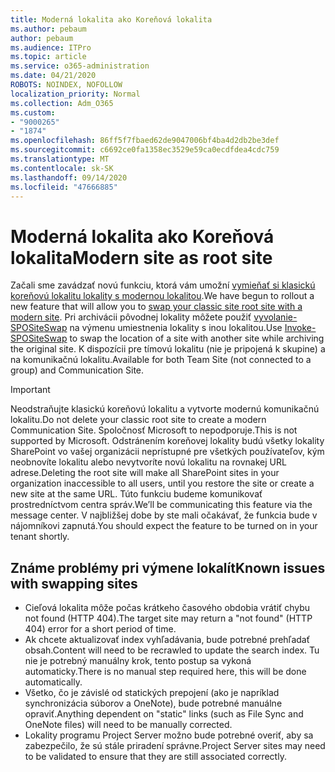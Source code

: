 ```yaml
---
title: Moderná lokalita ako Koreňová lokalita
ms.author: pebaum
author: pebaum
ms.audience: ITPro
ms.topic: article
ms.service: o365-administration
ms.date: 04/21/2020
ROBOTS: NOINDEX, NOFOLLOW
localization_priority: Normal
ms.collection: Adm_O365
ms.custom:
- "9000265"
- "1874"
ms.openlocfilehash: 86ff5f7fbaed62de9047006bf4ba4d2db2be3def
ms.sourcegitcommit: c6692ce0fa1358ec3529e59ca0ecdfdea4cdc759
ms.translationtype: MT
ms.contentlocale: sk-SK
ms.lasthandoff: 09/14/2020
ms.locfileid: "47666885"
---
```

# <a name="modern-site-as-root-site"></a><span data-ttu-id="56b02-102">Moderná lokalita ako Koreňová lokalita</span><span class="sxs-lookup"><span data-stu-id="56b02-102">Modern site as root site</span></span>

<span data-ttu-id="56b02-103">Začali sme zavádzať novú funkciu, ktorá vám umožní [vymieňať si klasickú koreňovú lokalitu lokality s modernou lokalitou](https://docs.microsoft.com/sharepoint/modern-root-site).</span><span class="sxs-lookup"><span data-stu-id="56b02-103">We have begun to rollout a new feature that will allow you to [swap your classic site root site with a modern site](https://docs.microsoft.com/sharepoint/modern-root-site).</span></span> <span data-ttu-id="56b02-104">Pri archivácii pôvodnej lokality môžete použiť [vyvolanie-SPOSiteSwap](https://docs.microsoft.com/powershell/module/sharepoint-online/invoke-spositeswap?view=sharepoint-ps) na výmenu umiestnenia lokality s inou lokalitou.</span><span class="sxs-lookup"><span data-stu-id="56b02-104">Use [Invoke-SPOSiteSwap](https://docs.microsoft.com/powershell/module/sharepoint-online/invoke-spositeswap?view=sharepoint-ps) to swap the location of a site with another site while archiving the original site.</span></span> <span data-ttu-id="56b02-105">K dispozícii pre tímovú lokalitu (nie je pripojená k skupine) a na komunikačnú lokalitu.</span><span class="sxs-lookup"><span data-stu-id="56b02-105">Available for both Team Site (not connected to a group) and Communication Site.</span></span>

>[!Important]
> <span data-ttu-id="56b02-106">Neodstraňujte klasickú koreňovú lokalitu a vytvorte modernú komunikačnú lokalitu.</span><span class="sxs-lookup"><span data-stu-id="56b02-106">Do not delete your classic root site to create a modern Communication Site.</span></span> <span data-ttu-id="56b02-107">Spoločnosť Microsoft to nepodporuje.</span><span class="sxs-lookup"><span data-stu-id="56b02-107">This is not supported by Microsoft.</span></span> <span data-ttu-id="56b02-108">Odstránením koreňovej lokality budú všetky lokality SharePoint vo vašej organizácii neprístupné pre všetkých používateľov, kým neobnovíte lokalitu alebo nevytvoríte novú lokalitu na rovnakej URL adrese.</span><span class="sxs-lookup"><span data-stu-id="56b02-108">Deleting the root site will make all SharePoint sites in your organization inaccessible to all users, until you restore the site or create a new site at the same URL.</span></span> <span data-ttu-id="56b02-109">Túto funkciu budeme komunikovať prostredníctvom centra správ.</span><span class="sxs-lookup"><span data-stu-id="56b02-109">We’ll be communicating this feature via the message center.</span></span> <span data-ttu-id="56b02-110">V najbližšej dobe by ste mali očakávať, že funkcia bude v nájomníkovi zapnutá.</span><span class="sxs-lookup"><span data-stu-id="56b02-110">You should expect the feature to be turned on in your tenant shortly.</span></span>

## <a name="known-issues-with-swapping-sites"></a><span data-ttu-id="56b02-111">Známe problémy pri výmene lokalít</span><span class="sxs-lookup"><span data-stu-id="56b02-111">Known issues with swapping sites</span></span>
- <span data-ttu-id="56b02-112">Cieľová lokalita môže počas krátkeho časového obdobia vrátiť chybu not found (HTTP 404).</span><span class="sxs-lookup"><span data-stu-id="56b02-112">The target site may return a "not found" (HTTP 404) error for a short period of time.</span></span>
- <span data-ttu-id="56b02-113">Ak chcete aktualizovať index vyhľadávania, bude potrebné prehľadať obsah.</span><span class="sxs-lookup"><span data-stu-id="56b02-113">Content will need to be recrawled to update the search index.</span></span> <span data-ttu-id="56b02-114">Tu nie je potrebný manuálny krok, tento postup sa vykoná automaticky.</span><span class="sxs-lookup"><span data-stu-id="56b02-114">There is no manual step required here, this will be done automatically.</span></span>
- <span data-ttu-id="56b02-115">Všetko, čo je závislé od statických prepojení (ako je napríklad synchronizácia súborov a OneNote), bude potrebné manuálne opraviť.</span><span class="sxs-lookup"><span data-stu-id="56b02-115">Anything dependent on "static" links (such as File Sync and OneNote files) will need to be manually corrected.</span></span>
- <span data-ttu-id="56b02-116">Lokality programu Project Server možno bude potrebné overiť, aby sa zabezpečilo, že sú stále priradení správne.</span><span class="sxs-lookup"><span data-stu-id="56b02-116">Project Server sites may need to be validated to ensure that they are still associated correctly.</span></span> 
